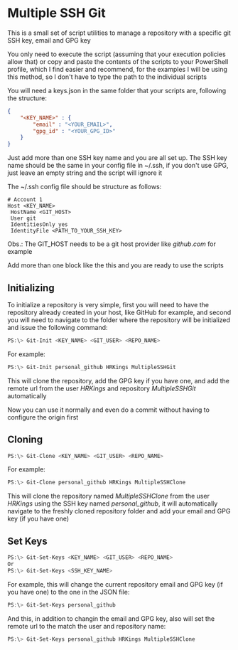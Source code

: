 # Multiple SSH Git

This is a small set of script utilities to manage a repository with a specific git SSH key, email and GPG key

You only need to execute the script (assuming that your execution policies allow that) or copy and paste the contents of the scripts to your PowerShell profile, which I find easier and recommend, for the examples I will be using this method, so I don't have to type the path to the individual scripts

You will need a keys.json in the same folder that your scripts are, following the structure:
```JSON
{
    "<KEY_NAME>" : {
        "email" : "<YOUR_EMAIL>",
        "gpg_id" : "<YOUR_GPG_ID>"
    }
}
```
Just add more than one SSH key name and you are all set up. The SSH key name should be the same in your config file in ~/.ssh, if you don't use GPG, just leave an empty string and the script will ignore it

The ~/.ssh config file should be structure as follows:
```
# Account 1
Host <KEY_NAME>
 HostName <GIT_HOST>
 User git
 IdentitiesOnly yes
 IdentityFile <PATH_TO_YOUR_SSH_KEY>
```
Obs.: The GIT_HOST needs to be a git host provider like *github*.*com* for example

Add more than one block like the this and you are ready to use the scripts

## Initializing

To initialize a repository is very simple, first you will need to have the repository already created in your host, like GitHub for example, and second you will need to navigate to the folder where the repository will be initialized and issue the following command:

```powershell
PS:\> Git-Init <KEY_NAME> <GIT_USER> <REPO_NAME>
```

For example:
```powershell
PS:\> Git-Init personal_github HRKings MultipleSSHGit
```

This will clone the repository, add the GPG key if you have one, and add the remote url from the user *HRKings* and repository *MultipleSSHGit* automatically

Now you can use it normally and even do a commit without having to configure the origin first

## Cloning

```powershell
PS:\> Git-Clone <KEY_NAME> <GIT_USER> <REPO_NAME>
```

For example:
```powershell
PS:\> Git-Clone personal_github HRKings MultipleSSHClone
```

This will clone the repository named *MultipleSSHClone* from the user *HRKings* using the SSH key named *personal_github*, it will automatically navigate to the freshly cloned repository folder and add your email and GPG key (if you have one)

## Set Keys

```powershell
PS:\> Git-Set-Keys <KEY_NAME> <GIT_USER> <REPO_NAME>
Or
PS:\> Git-Set-Keys <SSH_KEY_NAME>
```

For example,
this will change the current repository email and GPG key (if you have one) to the one in the JSON file:
```powershell
PS:\> Git-Set-Keys personal_github
```

And this, in addition to changin the email and GPG key, also will set the remote url to the match the user and repository name:
```powershell
PS:\> Git-Set-Keys personal_github HRKings MultipleSSHClone
```